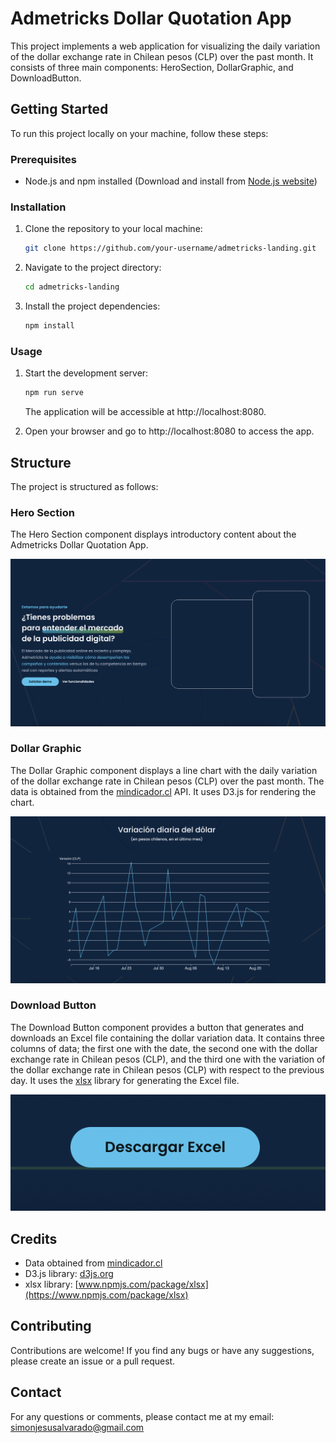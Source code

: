 # Admetricks Dollar Quotation App

This project implements a web application for visualizing the daily variation of the dollar exchange rate in Chilean pesos (CLP) over the past month. It consists of three main components: HeroSection, DollarGraphic, and DownloadButton.

## Getting Started

To run this project locally on your machine, follow these steps:

### Prerequisites

- Node.js and npm installed (Download and install from [Node.js website](https://nodejs.org/))

### Installation

1. Clone the repository to your local machine:

   ```bash
   git clone https://github.com/your-username/admetricks-landing.git
    ```
2. Navigate to the project directory:

   ```bash
   cd admetricks-landing
   ```
3. Install the project dependencies:

   ```bash
   npm install
   ```
### Usage

1. Start the development server:

   ```bash
   npm run serve
   ```
    The application will be accessible at http://localhost:8080.
2. Open your browser and go to http://localhost:8080 to access the app.

## Structure

The project is structured as follows:

### Hero Section

The Hero Section component displays introductory content about the Admetricks Dollar Quotation App.

![Hero Section](/example_images/heroSection.png)

### Dollar Graphic

The Dollar Graphic component displays a line chart with the daily variation of the dollar exchange rate in Chilean pesos (CLP) over the past month. The data is obtained from the [mindicador.cl](https://mindicador.cl/) API. It uses D3.js for rendering the chart.

![Dollar Graphic](/example_images/dollarGraphic.png)

### Download Button

The Download Button component provides a button that generates and downloads an Excel file containing the dollar variation data. It contains three columns of data; the first one with the date, the second one with the dollar exchange rate in Chilean pesos (CLP), and the third one with the variation of the dollar exchange rate in Chilean pesos (CLP) with respect to the previous day. It uses the [xlsx](https://www.npmjs.com/package/xlsx) library for generating the Excel file.

![Download Button](/example_images/downloadButton.png)

## Credits

- Data obtained from [mindicador.cl](https://mindicador.cl/)
- D3.js library: [d3js.org](https://d3js.org/)
- xlsx library: [www.npmjs.com/package/xlsx](https://www.npmjs.com/package/xlsx)

## Contributing

Contributions are welcome! If you find any bugs or have any suggestions, please create an issue or a pull request.

## Contact

For any questions or comments, please contact me at my email: simonjesusalvarado@gmail.com
